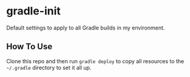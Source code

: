 # gradle-init

Default settings to apply to all Gradle builds in my environment.

## How To Use

Clone this repo and then run `gradle deploy` to copy all resources to the `~/.gradle` directory to set it all up.